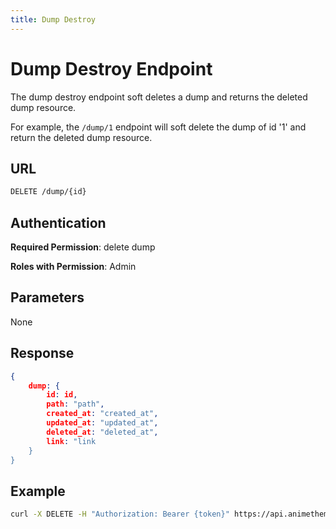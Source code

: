 ```yaml
---
title: Dump Destroy
---
```


# Dump Destroy Endpoint

The dump destroy endpoint soft deletes a dump and returns the deleted dump resource.

For example, the `/dump/1` endpoint will soft delete the dump of id '1' and return the deleted dump resource.

## URL

```sh
DELETE /dump/{id}
```

## Authentication

**Required Permission**: delete dump

**Roles with Permission**: Admin

## Parameters

None

## Response

```json
{
    dump: {
        id: id,
        path: "path",
        created_at: "created_at",
        updated_at: "updated_at",
        deleted_at: "deleted_at",
        link: "link
    }
}
```

## Example

```bash
curl -X DELETE -H "Authorization: Bearer {token}" https://api.animethemes.moe/dump/1
```
